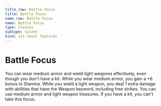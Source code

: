 ```yaml
---
title_raw: Battle Focus
title: Battle Focus
name_raw: Battle Focus
name: Battle Focus
type: classes
subtype: talent
kind: 1st-level features
---
```


# Battle Focus

You can wear medium armor and wield light weapons effectively, even though you don't have a kit. While you wear medium armor, you gain a +6 bonus to Stamina. While you wield a light weapon, you deal 1 extra damage with abilities that have the Weapon keyword, including free strikes. You can use medium armor and light weapon treasures. If you have a kit, you can't take this focus.
